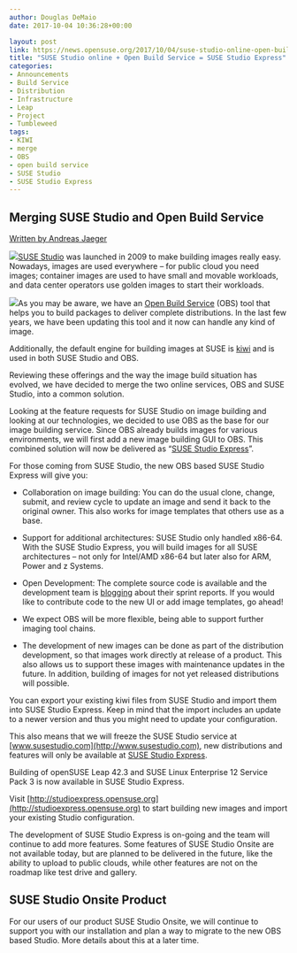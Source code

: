```yaml
---
author: Douglas DeMaio
date: 2017-10-04 10:36:28+00:00

layout: post
link: https://news.opensuse.org/2017/10/04/suse-studio-online-open-build-service-suse-studio-express/
title: "SUSE Studio online + Open Build Service = SUSE Studio Express"
categories:
- Announcements
- Build Service
- Distribution
- Infrastructure
- Leap
- Project
- Tumbleweed
tags:
- KIWI
- merge
- OBS
- open build service
- SUSE Studio
- SUSE Studio Express
---
```



## Merging SUSE Studio and Open Build Service


[Written by Andreas Jaeger](https://www.suse.com/communities/blog/suse-studio-online-open-build-service-suse-studio-express/)

![](https://www.suse.com/communities/blog/files/2017/09/dister-mechanic-150x150.png)[SUSE Studio](https://susestudio.com/) was launched in 2009 to make building images really easy. Nowadays, images are used everywhere – for public cloud you need images; container images are used to have small and movable workloads, and data center operators use golden images to start their workloads.

![](https://www.suse.com/communities/blog/files/2017/09/obs-logo.png)As you may be aware, we have an [Open Build Service](https://build.opensuse.org/) (OBS) tool that helps you to build packages to deliver complete distributions. In the last few years, we have been updating this tool and it now can handle any kind of image.

Additionally, the default engine for building images at SUSE is [kiwi](https://opensuse.github.io/kiwi/) and is used in both SUSE Studio and OBS.

Reviewing these offerings and the way the image build situation has evolved, we have decided to merge the two online services, OBS and SUSE Studio, into a common solution.

Looking at the feature requests for SUSE Studio on image building and looking at our technologies, we decided to use OBS as the base for our image building service. Since OBS already builds images for various environments, we will first add a new image building GUI to OBS. This combined solution will now be delivered as “[SUSE Studio Express](https://studioexpress.opensuse.org/)”.

<!-- more -->For those coming from SUSE Studio, the new OBS based SUSE Studio Express will give you:



 	
  * Collaboration on image building: You can do the usual clone, change, submit, and review cycle to update an image and send it back to the original owner. This also works for image templates that others use as a base.

 	
  * Support for additional architectures: SUSE Studio only handled x86-64. With the SUSE Studio Express, you will build images for all SUSE architectures – not only for Intel/AMD x86-64 but later also for ARM, Power and z Systems.

 	
  * Open Development: The complete source code is available and the development team is [blogging](http://openbuildservice.org/blog/) about their sprint reports. If you would like to contribute code to the new UI or add image templates, go ahead!

 	
  * We expect OBS will be more flexible, being able to support further imaging tool chains.

 	
  * The development of new images can be done as part of the distribution development, so that images work directly at release of a product. This also allows us to support these images with maintenance updates in the future. In addition, building of images for not yet released distributions will possible.


You can export your existing kiwi files from SUSE Studio and import them into SUSE Studio Express. Keep in mind that the import includes an update to a newer version and thus you might need to update your configuration.

This also means that we will freeze the SUSE Studio service at [www.susestudio.com](http://www.susestudio.com), new distributions and features will only be available at [SUSE Studio Express](http://studioexpress.opensuse.org).

Building of openSUSE Leap 42.3 and SUSE Linux Enterprise 12 Service Pack 3 is now available in SUSE Studio Express.

Visit [http://studioexpress.opensuse.org](http://studioexpress.opensuse.org) to start building new images and import your existing Studio configuration.

The development of SUSE Studio Express is on-going and the team will continue to add more features. Some features of SUSE Studio Onsite are not available today, but are planned to be delivered in the future, like the ability to upload to public clouds, while other features are not on the roadmap like test drive and gallery.


## SUSE Studio Onsite Product


For our users of our product SUSE Studio Onsite, we will continue to support you with our installation and plan a way to migrate to the new OBS based Studio. More details about this at a later time.		
